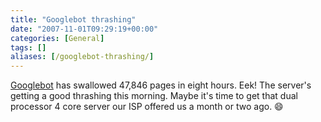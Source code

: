 ```yaml
---
title: "Googlebot thrashing"
date: "2007-11-01T09:29:19+00:00"
categories: [General]
tags: []
aliases: [/googlebot-thrashing/]
---
```


<a href="http://en.wikipedia.org/wiki/Googlebot">Googlebot</a> has swallowed 47,846 pages in eight hours. Eek! The server's getting a good thrashing this morning. Maybe it's time to get that dual processor 4 core server our ISP offered us a month or two ago. :smile:
